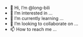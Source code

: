 - 👋 Hi, I’m @long-bili
- 👀 I’m interested in ...
- 🌱 I’m currently learning ...
- 💞️ I’m looking to collaborate on ...
- 📫 How to reach me ...

<!---
long-bili/long-bili is a ✨ special ✨ repository because its `README.md` (this file) appears on your GitHub profile.
You can click the Preview link to take a look at your changes.
--->
